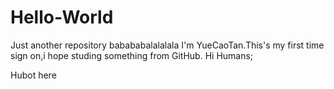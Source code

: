 # Hello-World
Just another repository
babababalalalala
I'm YueCaoTan.This's my first time sign on,i hope studing something from GitHub.
Hi Humans;

Hubot here
